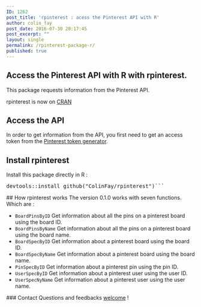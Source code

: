 ```yaml
---
ID: 1262
post_title: 'rpinterest : acess the Pinterest API with R'
author: colin_fay
post_date: 2016-07-30 20:17:45
post_excerpt: ""
layout: single
permalink: /rpinterest-package-r/
published: true
---
```

## Access the Pinterest API with R with rpinterest. <!--more-->
This package requests information from the Pinterest API.

rpinterest is now on <a href="https://cran.r-project.org/web/packages/rpinterest/index.html">CRAN</a>
## Access the API
In order to get information from the API, you first need to get an access token from the <a href="https://developers.pinterest.com/tools/access_token/">Pinterest token generator</a>.
## Install rpinterest
Install this package directly in R :
<div class="highlight highlight-source-r">
<pre><span class="pl-e">devtools<span class="pl-k">::install_github(<span class="pl-s"><span class="pl-pds">"ColinFay/rpinterest<span class="pl-pds">")```
</div>
## How rpinterest works
The version 0.1.0 works with seven functions. Which are :
<ul>
 	<li><code>BoardPinsByID</code> Get information about all the pins on a pinterest board using the board ID.</li>
 	<li><code>BoardPinsByName</code> Get information about all the pins on a pinterest board using the board name.</li>
 	<li><code>BoardSpecByID</code> Get information about a pinterest board using the board ID.</li>
 	<li><code>BoardSpecByName</code> Get information about a pinterest board using the board name.</li>
 	<li><code>PinSpecByID</code> Get information about a pinterest pin using the pin ID.</li>
 	<li><code>UserSpecByID</code> Get information about a pinterest user using the user ID.</li>
 	<li><code>UserSpecNyName</code> Get information about a pinterest user using the user name.</li>
</ul>
### Contact
Questions and feedbacks <a href="mailto:contact@colinfay.me">welcome</a> !
